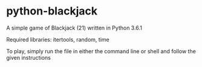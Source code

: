 # python-blackjack
A simple game of Blackjack (21) written in Python 3.6.1

Required libraries: itertools, random, time

To play, simply run the file in either the command line or shell and follow the given instructions
